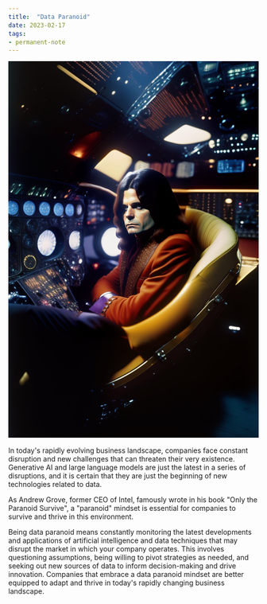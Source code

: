 ```yaml
---
title:  "Data Paranoid"
date: 2023-02-17
tags: 
- permanent-note 
---
```


![Ozzy Osbourne Paranoid](notes/attachments/ozzy-midjourney.jpeg)

In today's rapidly evolving business landscape, companies face constant disruption and new challenges that can threaten their very existence. Generative AI and large language models are just the latest in a series of disruptions, and it is certain that they are just the beginning of new technologies related to data.

As Andrew Grove, former CEO of Intel, famously wrote in his book "Only the Paranoid Survive", a "paranoid" mindset is essential for companies to survive and thrive in this environment.

Being data paranoid means constantly monitoring the latest developments and applications of artificial intelligence and data techniques that may disrupt the market in which your company operates. This involves questioning assumptions, being willing to pivot strategies as needed, and seeking out new sources of data to inform decision-making and drive innovation. Companies that embrace a data paranoid mindset are better equipped to adapt and thrive in today's rapidly changing business landscape.




